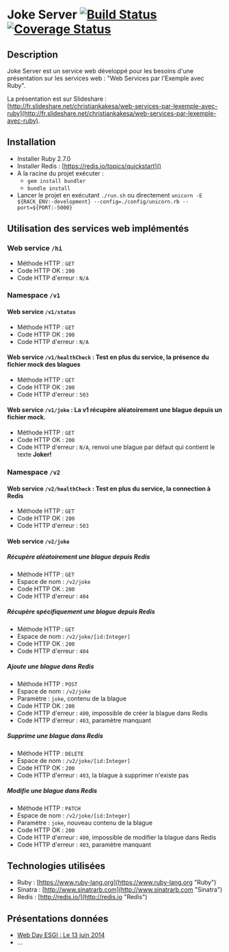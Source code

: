 # Joke Server [![Build Status](https://travis-ci.org/fenicks/joke_server.svg?branch=master)](https://travis-ci.org/fenicks/joke_server) [![Coverage Status](https://coveralls.io/repos/fenicks/joke_server/badge.svg?branch=master&service=github)](https://coveralls.io/github/fenicks/joke_server?branch=master)

## Description

Joke Server est un service web développé pour les besoins d'une présentation sur les services web : "Web Services par l'Exemple avec Ruby".

La présentation est sur Slideshare : [http://fr.slideshare.net/christiankakesa/web-services-par-lexemple-avec-ruby](http://fr.slideshare.net/christiankakesa/web-services-par-lexemple-avec-ruby).

## Installation

* Installer Ruby 2.7.0
* Installer Redis : [https://redis.io/topics/quickstart]()
* A la racine du projet exécuter :
  * `gem install bundler`
  * `bundle install`
* Lancer le projet en exécutant `./run.sh` ou directement `unicorn -E ${RACK_ENV:-development} --config=./config/unicorn.rb --port=${PORT:-5000}`

## Utilisation des services web implémentés

### Web service `/hi`

* Méthode HTTP : `GET`
* Code HTTP OK : `200`
* Code HTTP d'erreur : `N/A`

### Namespace `/v1`

#### Web service `/v1/status`

* Méthode HTTP : `GET`
* Code HTTP OK : `200`
* Code HTTP d'erreur : `N/A`

#### Web service `/v1/healthCheck` : Test en plus du service, la présence du fichier mock des blagues

* Méthode HTTP : `GET`
* Code HTTP OK : `200`
* Code HTTP d'erreur : `503`

#### Web service `/v1/joke` : La v1 récupère aléatoirement une blague depuis un fichier mock.

* Méthode HTTP : `GET`
* Code HTTP OK : `200`
* Code HTTP d'erreur : `N/A`, renvoi une blague par défaut qui contient le texte **Joker!**

### Namespace `/v2`

#### Web service `/v2/healthCheck` : Test en plus du service, la connection à Redis

* Méthode HTTP : `GET`
* Code HTTP OK : `200`
* Code HTTP d'erreur : `503`

#### Web service `/v2/joke`

##### Récupère aléatoirement une blague depuis Redis

* Méthode HTTP : `GET`
* Espace de nom : `/v2/joke`
* Code HTTP OK : `200`
* Code HTTP d'erreur : `404`

##### Récupère spécifiquement une blague depuis Redis

* Méthode HTTP : `GET`
* Espace de nom : `/v2/joke/[id:Integer]`
* Code HTTP OK : `200`
* Code HTTP d'erreur : `404`

##### Ajoute une blague dans Redis

* Méthode HTTP : `POST`
* Espace de nom : `/v2/joke`
* Paramètre : `joke`, contenu de la blague
* Code HTTP OK : `200`
* Code HTTP d'erreur : `400`, impossible de créer la blague dans Redis
* Code HTTP d'erreur : `403`, paramètre manquant

##### Supprime une blague dans Redis

* Méthode HTTP : `DELETE`
* Espace de nom : `/v2/joke/[id:Integer]`
* Code HTTP OK : `200`
* Code HTTP d'erreur : `403`, la blague à supprimer n'existe pas

##### Modifie une blague dans Redis

* Méthode HTTP : `PATCH`
* Espace de nom : `/v2/joke/[id:Integer]`
* Paramètre : `joke`, nouveau contenu de la blague
* Code HTTP OK : `200`
* Code HTTP d'erreur : `400`, impossible de modifier la blague dans Redis
* Code HTTP d'erreur : `403`, paramètre manquant

## Technologies utilisées

* Ruby : [https://www.ruby-lang.org](https://www.ruby-lang.org "Ruby")
* Sinatra : [http://www.sinatrarb.com](http://www.sinatrarb.com "Sinatra")
* Redis : [http://redis.io/](http://redis.io "Redis")

## Présentations données

* [Web Day ESGI : Le 13 juin 2014](http://www.esgi.fr/emailing/esgi_web_day_120614_etudiant/esgi_web_day_120614_etudiant_html.html "Web Day ESGI : Le 13 juin 2014")
* ...
